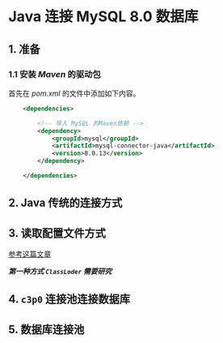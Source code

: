 # Java 连接 MySQL 8.0 数据库

## 1. 准备

### 1.1 安装 *Maven* 的驱动包

首先在 *pom.xml* 的文件中添加如下内容。

``` xml
    <dependencies>

        <!-- 导入 MySQL 的Maven依赖 -->
        <dependency>
            <groupId>mysql</groupId>
            <artifactId>mysql-connector-java</artifactId>
            <version>8.0.13</version>
        </dependency>

    </dependencies>
```

## 2. Java 传统的连接方式

## 3. 读取配置文件方式

[参考这篇文章](https://www.cnblogs.com/sebastian-tyd/p/7895182.html)

***第一种方式 `ClassLoder` 需要研究***

## 4. `c3p0` 连接池连接数据库

## 5. 数据库连接池
